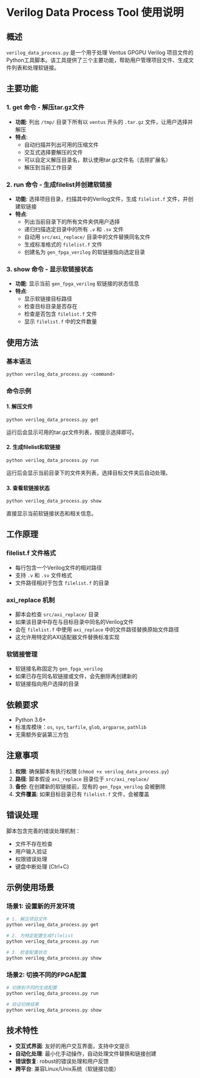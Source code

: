 # Verilog Data Process Tool 使用说明

## 概述

`verilog_data_process.py` 是一个用于处理 Ventus GPGPU Verilog 项目文件的Python工具脚本。该工具提供了三个主要功能，帮助用户管理项目文件、生成文件列表和处理软链接。

## 主要功能

### 1. get 命令 - 解压tar.gz文件
- **功能**: 列出 `/tmp/` 目录下所有以 `ventus` 开头的 `.tar.gz` 文件，让用户选择并解压
- **特点**: 
  - 自动扫描并列出可用的压缩文件
  - 交互式选择要解压的文件
  - 可以自定义解压目录名，默认使用tar.gz文件名（去除扩展名）
  - 解压到当前工作目录

### 2. run 命令 - 生成filelist并创建软链接
- **功能**: 选择项目目录，扫描其中的Verilog文件，生成 `filelist.f` 文件，并创建软链接
- **特点**:
  - 列出当前目录下的所有文件夹供用户选择
  - 递归扫描选定目录中的所有 `.v` 和 `.sv` 文件
  - 自动用 `src/axi_replace/` 目录中的文件替换同名文件
  - 生成标准格式的 `filelist.f` 文件
  - 创建名为 `gen_fpga_verilog` 的软链接指向选定目录

### 3. show 命令 - 显示软链接状态
- **功能**: 显示当前 `gen_fpga_verilog` 软链接的状态信息
- **特点**:
  - 显示软链接目标路径
  - 检查目标目录是否存在
  - 检查是否包含 `filelist.f` 文件
  - 显示 `filelist.f` 中的文件数量

## 使用方法

### 基本语法
```bash
python verilog_data_process.py <command>
```

### 命令示例

#### 1. 解压文件
```bash
python verilog_data_process.py get
```
运行后会显示可用的tar.gz文件列表，按提示选择即可。

#### 2. 生成filelist和软链接
```bash
python verilog_data_process.py run
```
运行后会显示当前目录下的文件夹列表，选择目标文件夹后自动处理。

#### 3. 查看软链接状态
```bash
python verilog_data_process.py show
```
直接显示当前软链接状态和相关信息。

## 工作原理

### filelist.f 文件格式
- 每行包含一个Verilog文件的相对路径
- 支持 `.v` 和 `.sv` 文件格式
- 文件路径相对于包含 `filelist.f` 的目录

### axi_replace 机制
- 脚本会检查 `src/axi_replace/` 目录
- 如果该目录中存在与目标目录中同名的Verilog文件
- 会在 `filelist.f` 中使用 `axi_replace` 中的文件路径替换原始文件路径
- 这允许用特定的AXI适配器文件替换标准实现

### 软链接管理
- 软链接名称固定为 `gen_fpga_verilog`
- 如果已存在同名软链接或文件，会先删除再创建新的
- 软链接指向用户选择的目录

## 依赖要求

- Python 3.6+
- 标准库模块：`os`, `sys`, `tarfile`, `glob`, `argparse`, `pathlib`
- 无需额外安装第三方包

## 注意事项

1. **权限**: 确保脚本有执行权限 (`chmod +x verilog_data_process.py`)
2. **路径**: 脚本假设 `axi_replace` 目录位于 `src/axi_replace/`
3. **备份**: 在创建新的软链接前，现有的 `gen_fpga_verilog` 会被删除
4. **文件覆盖**: 如果目标目录已有 `filelist.f` 文件，会被覆盖

## 错误处理

脚本包含完善的错误处理机制：
- 文件不存在检查
- 用户输入验证
- 权限错误处理
- 键盘中断处理 (Ctrl+C)

## 示例使用场景

### 场景1: 设置新的开发环境
```bash
# 1. 解压项目文件
python verilog_data_process.py get

# 2. 为特定配置生成filelist
python verilog_data_process.py run

# 3. 检查配置状态
python verilog_data_process.py show
```

### 场景2: 切换不同的FPGA配置
```bash
# 切换到不同的生成配置
python verilog_data_process.py run

# 验证切换结果
python verilog_data_process.py show
```

## 技术特性

- **交互式界面**: 友好的用户交互界面，支持中文提示
- **自动化处理**: 最小化手动操作，自动处理文件替换和链接创建
- **错误恢复**: robust的错误处理和用户反馈
- **跨平台**: 兼容Linux/Unix系统（软链接功能）
